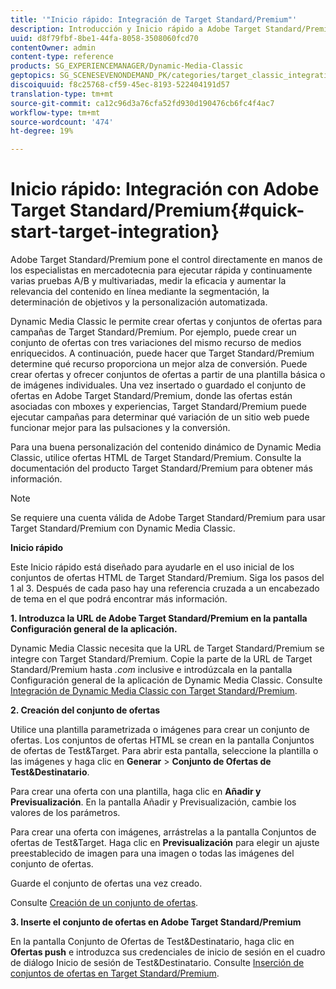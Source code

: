 ```yaml
---
title: '"Inicio rápido: Integración de Target Standard/Premium"'
description: Introducción y Inicio rápido a Adobe Target Standard/Premium para ayudarle en el uso inicial de las técnicas de integración de Target Standard/Premium.
uuid: d8f79fbf-8be1-44fa-8058-3508060fcd70
contentOwner: admin
content-type: reference
products: SG_EXPERIENCEMANAGER/Dynamic-Media-Classic
geptopics: SG_SCENESEVENONDEMAND_PK/categories/target_classic_integration
discoiquuid: f8c25768-cf59-45ec-8193-522404191d57
translation-type: tm+mt
source-git-commit: ca12c96d3a76cfa52fd930d190476cb6fc4f4ac7
workflow-type: tm+mt
source-wordcount: '474'
ht-degree: 19%

---
```



# Inicio rápido: Integración con Adobe Target Standard/Premium{#quick-start-target-integration}

Adobe Target Standard/Premium pone el control directamente en manos de los especialistas en mercadotecnia para ejecutar rápida y continuamente varias pruebas A/B y multivariadas, medir la eficacia y aumentar la relevancia del contenido en línea mediante la segmentación, la determinación de objetivos y la personalización automatizada.

Dynamic Media Classic le permite crear ofertas y conjuntos de ofertas para campañas de Target Standard/Premium. Por ejemplo, puede crear un conjunto de ofertas con tres variaciones del mismo recurso de medios enriquecidos. A continuación, puede hacer que Target Standard/Premium determine qué recurso proporciona un mejor alza de conversión. Puede crear ofertas y ofrecer conjuntos de ofertas a partir de una plantilla básica o de imágenes individuales. Una vez insertado o guardado el conjunto de ofertas en Adobe Target Standard/Premium, donde las ofertas están asociadas con mboxes y experiencias, Target Standard/Premium puede ejecutar campañas para determinar qué variación de un sitio web puede funcionar mejor para las pulsaciones y la conversión.

Para una buena personalización del contenido dinámico de Dynamic Media Classic, utilice ofertas HTML de Target Standard/Premium. Consulte la documentación del producto Target Standard/Premium para obtener más información.

>[!NOTE]
>
>Se requiere una cuenta válida de Adobe Target Standard/Premium para usar Target Standard/Premium con Dynamic Media Classic.

**Inicio rápido**

Este Inicio rápido está diseñado para ayudarle en el uso inicial de los conjuntos de ofertas HTML de Target Standard/Premium. Siga los pasos del 1 al 3. Después de cada paso hay una referencia cruzada a un encabezado de tema en el que podrá encontrar más información.

**1. Introduzca la URL de Adobe Target Standard/Premium en la pantalla Configuración general de la aplicación.**

Dynamic Media Classic necesita que la URL de Target Standard/Premium se integre con Target Standard/Premium. Copie la parte de la URL de Target Standard/Premium hasta *.com* inclusive e introdúzcala en la pantalla Configuración general de la aplicación de Dynamic Media Classic. Consulte [Integración de Dynamic Media Classic con Target Standard/Premium](integrating-dmc-with-target.md#integrating-dmc-with-target).

**2. Creación del conjunto de ofertas**

Utilice una plantilla parametrizada o imágenes para crear un conjunto de ofertas. Los conjuntos de ofertas HTML se crean en la pantalla Conjuntos de ofertas de Test&amp;Target. Para abrir esta pantalla, seleccione la plantilla o las imágenes y haga clic en **Generar** > **Conjunto de Ofertas de Test&amp;Destinatario**.

Para crear una oferta con una plantilla, haga clic en **Añadir y Previsualización**. En la pantalla Añadir y Previsualización, cambie los valores de los parámetros.

Para crear una oferta con imágenes, arrástrelas a la pantalla Conjuntos de ofertas de Test&amp;Target. Haga clic en **Previsualización** para elegir un ajuste preestablecido de imagen para una imagen o todas las imágenes del conjunto de ofertas.

Guarde el conjunto de ofertas una vez creado.

Consulte [Creación de un conjunto de ofertas](creating-offer-set.md#creating_an_offer_set).

**3. Inserte el conjunto de ofertas en Adobe Target Standard/Premium**

En la pantalla Conjunto de Ofertas de Test&amp;Destinatario, haga clic en **Ofertas push** e introduzca sus credenciales de inicio de sesión en el cuadro de diálogo Inicio de sesión de Test&amp;Destinatario. Consulte [Inserción de conjuntos de ofertas en Target Standard/Premium](pushing-offer-sets-target.md#pushing_offer_sets_to_target).
